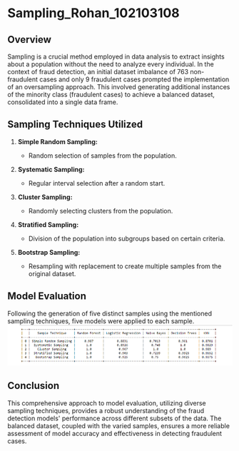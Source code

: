 # Sampling_Rohan_102103108



## Overview

Sampling is a crucial method employed in data analysis to extract insights about a population without the need to analyze every individual. In the context of fraud detection, an initial dataset imbalance of 763 non-fraudulent cases and only 9 fraudulent cases prompted the implementation of an oversampling approach. This involved generating additional instances of the minority class (fraudulent cases) to achieve a balanced dataset, consolidated into a single data frame.

## Sampling Techniques Utilized

1. **Simple Random Sampling:**
   - Random selection of samples from the population.

2. **Systematic Sampling:**
   - Regular interval selection after a random start.

3. **Cluster Sampling:**
   - Randomly selecting clusters from the population.

4. **Stratified Sampling:**
   - Division of the population into subgroups based on certain criteria.

5. **Bootstrap Sampling:**
   - Resampling with replacement to create multiple samples from the original dataset.

## Model Evaluation

Following the generation of five distinct samples using the mentioned sampling techniques, five models were applied to each sample.
<img src="img.png"></img>


## Conclusion

This comprehensive approach to model evaluation, utilizing diverse sampling techniques, provides a robust understanding of the fraud detection models' performance across different subsets of the data. The balanced dataset, coupled with the varied samples, ensures a more reliable assessment of model accuracy and effectiveness in detecting fraudulent cases.


